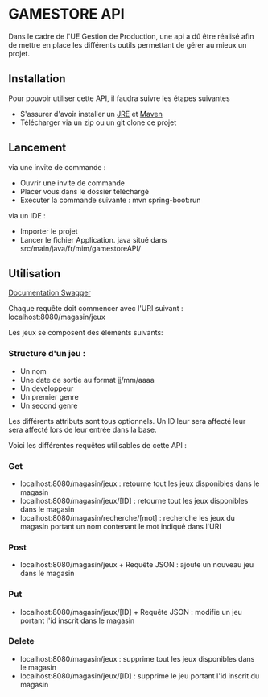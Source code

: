# GAMESTORE API
Dans le cadre de l'UE Gestion de Production, une api a dû être réalisé 
afin de mettre en place les différents outils permettant de gérer au 
mieux un projet.

## Installation
Pour pouvoir utiliser cette API, il faudra suivre les étapes suivantes
* S'assurer d'avoir installer un [JRE](https://www.oracle.com/technetwork/java/javase/downloads/jre8-downloads-2133155.html) et [Maven](https://maven.apache.org/install.html)
* Télécharger via un zip ou un git clone ce projet

## Lancement

via une invite de commande :
* Ouvrir une invite de commande
* Placer vous dans le dossier téléchargé
* Executer la commande suivante : mvn spring-boot:run

via un IDE :
* Importer le projet
* Lancer le fichier Application. java situé dans src/main/java/fr/mim/gamestoreAPI/

## Utilisation

[Documentation Swagger](https://app.swaggerhub.com/apis-docs/loicmolina1/gamestore-API/0.1)

Chaque requête doit commencer avec l'URI suivant : localhost:8080/magasin/jeux

Les jeux se composent des éléments suivants:

### Structure d'un jeu :
* Un nom
* Une date de sortie au format jj/mm/aaaa
* Un developpeur
* Un premier genre
* Un second genre

Les différents attributs sont tous optionnels. Un ID leur sera affecté leur sera affecté lors de leur entrée dans la base.

Voici les différentes requêtes utilisables de cette API :

### Get
* localhost:8080/magasin/jeux : retourne tout les jeux disponibles dans le magasin
* localhost:8080/magasin/jeux/[ID] : retourne tout les jeux disponibles dans le magasin
* localhost:8080/magasin/recherche/[mot] : recherche les jeux du magasin portant un nom contenant le mot indiqué dans l'URI

### Post
* localhost:8080/magasin/jeux + Requête JSON : ajoute un nouveau jeu dans le magasin 

### Put
* localhost:8080/magasin/jeux/[ID] + Requête JSON : modifie un jeu portant l'id inscrit dans le magasin

### Delete
* localhost:8080/magasin/jeux : supprime tout les jeux disponibles dans le magasin
* localhost:8080/magasin/jeux/[ID] : supprime le jeu portant l'id inscrit du magasin
